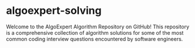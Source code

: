 # algoexpert-solving
Welcome to the AlgoExpert Algorithm Repository on GitHub! This repository is a comprehensive collection of algorithm solutions for some of the most common coding interview questions encountered by software engineers.
